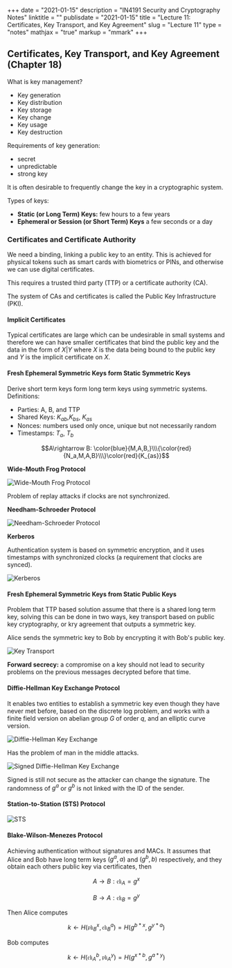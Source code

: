 +++
date = "2021-01-15"
description = "IN4191 Security and Cryptography Notes"
linktitle = ""
publisdate = "2021-01-15"
title = "Lecture 11: Certificates, Key Transport, and Key Agreement"
slug = "Lecture 11"
type = "notes"
mathjax = "true"
markup = "mmark"
+++

## Certificates, Key Transport, and Key Agreement (Chapter 18)

What is key management?

- Key generation
- Key distribution
- Key storage
- Key change
- Key usage
- Key destruction

Requirements of key generation:

- secret
- unpredictable
- strong key

It is often desirable to frequently change the key in a cryptographic system.

Types of keys:

- **Static (or Long Term) Keys:** few hours to a few years
- **Ephemeral or Session (or Short Term) Keys** a few seconds or a day

### Certificates and Certificate Authority

We need a binding, linking a public key to an entity. This is achieved for physical tokens such as smart cards with biometrics or PINs, and otherwise we can use digital certificates.

This requires a trusted third party (TTP) or a certificate authority (CA).

The system of CAs and certificates is called the Public Key Infrastructure (PKI).

#### Implicit Certificates

Typical certificates are large which can be undesirable in small systems and therefore we can have smaller certificates that bind the public key and the data in the form of $X|Y$ where $X$ is the data being bound to the public key and $Y$ is the implicit certificate on $X$.

#### Fresh Ephemeral Symmetric Keys form Static Symmetric Keys

Derive short term keys form long term keys using symmetric systems.
Definitions:

- Parties: A, B, and TTP
- Shared Keys: $K_{ab}$,$K_{bs}$, $K_{as}$
- Nonces: numbers used only once, unique but not necessarily random
- Timestamps: $T_a$, $T_b$

$$A\rightarrow B: \color{blue}{M,A,B,}\\\{\color{red}{N_a,M,A,B}\\\}\color{red}{K_{as}}$$

**Wide-Mouth Frog Protocol**

![Wide-Mouth Frog Protocol](/images/IN4191/Wide-Mouth-Frog.png)

Problem of replay attacks if clocks are not synchronized.

**Needham-Schroeder Protocol**

![Needham-Schroeder Protocol](/images/IN4191/Needham_schroeder.png)

**Kerberos**

Authentication system is based on symmetric encryption, and it uses timestamps with synchronized clocks (a requirement that clocks are synced).

![Kerberos](/images/IN4191/Kerberos.png)

#### Fresh Ephemeral Symmetric Keys from Static Public Keys

Problem that TTP based solution assume that there is a shared long term key, solving this can be done in two ways, key transport based on public key cryptography, or kry agreement that outputs a symmetric key.

Alice sends the symmetric key to Bob by encrypting it with Bob's public key.

![Key Transport](/images/IN4191/key-transport.png)

**Forward secrecy:** a compromise on a key should not lead to security problems on the previous messages decrypted before that time.

#### Diffie-Hellman Key Exchange Protocol

It enables two entities to establish a symmetric key even though they have never met before, based on the discrete log problem, and works with a finite field version on abelian group $G$ of order $q$, and an elliptic curve version.

![Diffie-Hellman Key Exchange](/images/IN4191/Diffie-Hellman-Key-Exchange.png)

Has the problem of man in the middle attacks.

![Signed Diffie-Hellman Key Exchange](/images/IN4191/Signed-Diffie-Hellman.png)

Signed is still not secure as the attacker can change the signature. The randomness of $g^a$ or $g^b$ is not linked with the ID of the sender.

#### Station-to-Station (STS) Protocol

![STS](/images/IN4191/STS.png)

#### Blake-Wilson-Menezes Protocol

Achieving authentication without signatures and MACs. It assumes that Alice and Bob have long term keys $(g^a,a)$ and $(g^b,b)$ respectively, and they obtain each others public key via certificates, then

$$A\rightarrow B: \mathfrak{ek}_A=g^x$$

$$B\rightarrow A: \mathfrak{ek}_B=g^y$$

Then Alice computes

$$k\leftarrow H(\mathfrak{pk}_B^x,\mathfrak{ek}_B^a)=H(g^{b*x},g^{y*a})$$

Bob computes

$$k\leftarrow H(\mathfrak{ek}_A^b,\mathfrak{pk}_A^y)=H(g^{x*b},g^{a*y})$$

